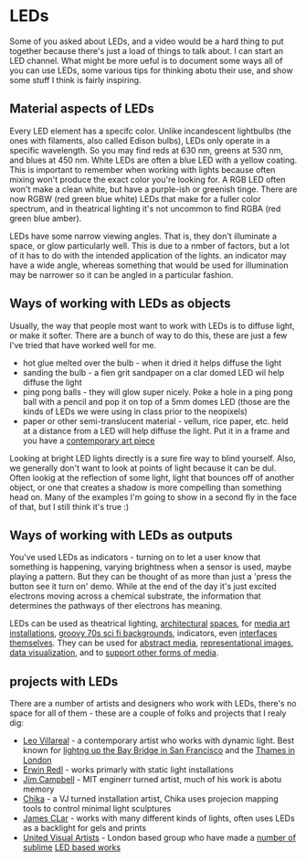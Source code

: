 # LEDs 
Some of you asked about LEDs, and a video would be a hard thing to put together because there's just a load of things to talk about. I can start an LED channel. What might be more ueful is to document some ways all of you can use LEDs, some various tips for thinking abotu their use, and show some stuff I think is fairly inspiring.

## Material aspects of LEDs
Every LED element has a specifc color. Unlike incandescent lightbulbs (the ones with filaments, also called Edison bulbs), LEDs only operate in a specific wavelength. So you may find reds at 630 nm, greens at 530 nm, and blues at 450 nm. White LEDs are often a blue LED with a yellow coating. This is important to remember when working with lights because often mixing won't produce the exact color you're looking for. A RGB LED often won't make a clean white, but have a purple-ish or greenish tinge. There are now RGBW (red green blue white) LEDs that make for a fuller color spectrum, and in theatrical lighting it's not uncommon to find RGBA (red green blue amber). 

LEDs have some narrow viewing angles. That is, they don't illuminate a space, or glow particularly well. This is due to a nmber of factors, but a lot of it has to do with the intended application of the lights. an indicator may have a wide angle, whereas something that would be used for illumination may be narrower so it can be angled in a particular fashion.

## Ways of working with LEDs as objects
Usually, the way that people most want to work with LEDs is to diffuse light, or make it softer. There are a bunch of way to do this, these are just a few I've tried that have worked well for me.
* hot glue melted over the bulb - when it dried it helps diffuse the light
* sanding the bulb - a fien grit sandpaper on a clar domed LED wil help diffuse the light
* ping pong balls - they will glow super nicely. Poke a hole in a ping pong ball with a pencil and pop it on top of a 5mm domes LED (those are the kinds of LEDs we were using in class prior to the neopixels)
* paper or other semi-translucent material - vellum, rice paper, etc. held at a distance from a LED will help diffuse the light. Put it in a frame and you have a [contemporary art piece](https://www.moma.org/collection/works/117948?sov_referrer=artist&artist_id=34787&page=1)

Looking at bright LED lights directly is a sure fire way to blind yourself. Also, we generally don't want to look at points of light because it can be dul. Often lookig at the reflection of some light, light that bounces off of another object, or one that creates a shadow is more compelling than something head on. Many of the examples I'm going to show in a second fly in the face of that, but I still think it's true :)

## Ways of working with LEDs as outputs
You've used LEDs as indicators - turning on to let a user know that something is happening, varying brightness when a sensor is used, maybe playing a pattern. But they can be thought of as more than just a 'press the button see it turn on' demo. While at the end of the day it's just excited electrons moving across a chemical substrate, the information that determines the pathways of ther electrons has meaning. 

LEDs can be used as theatrical lighting, [architectural](https://www.architecturalrecord.com/articles/7785-cond-nast-s---third-avenue-cafeteria) [spaces](https://vimeo.com/172745960), for [media art installations](http://www.paramedia.net), [groovy 70s sci fi backgrounds](https://www.retrozap.com/wp-content/uploads/2019/12/SciFiSat_048.jpg), indicators, even [interfaces themselves](https://cs.nyu.edu/~jhan/ledtouch/ledtouch.mpg). They can be used for [abstract media](https://vimeo.com/112207527), [representational images](https://youtu.be/M5XQLvFPcBM?t=28), [data visualization](https://www.youtube.com/watch?v=JVrXAsYd1Wk&feature=emb_title), and to [support other forms of media](https://youtu.be/O2Qlk0p4vH4).

## projects with LEDs
There are a number of artists and designers who work with LEDs, there's no space for all of them - these are a couple of folks and projects that I realy dig:
* [Leo Villareal](http://villareal.net) - a contemporary artist who works with dynamic light. Best known for [lightng up the Bay Bridge in San Francisco](https://www.youtube.com/watch?v=9vsF5wnJpmw) and the [Thames in London](http://villareal.net/illuminated-river)
* [Erwin Redl](http://paramedia.net) - works primarly with static light installations
* [Jim Campbell](http://jimcampbell.tv) - MIT enginerr turned artist, much of his work is abotu memory
* [Chika](http://imagima.com) - a VJ turned installation artist, Chika uses projecion mapping tools to control minimal light sculptures
* [James CLar](https://www.jamesclar.com) - works with many different kinds of lights, often uses LEDs as a backlight for gels and prints
* [United Visual Artists](https://www.uva.co.uk) - London based group who have made a [number of](https://www.uva.co.uk/features/array) [sublime](https://www.uva.co.uk/features/new-dawn) [LED based works](https://www.uva.co.uk/features/continuum)